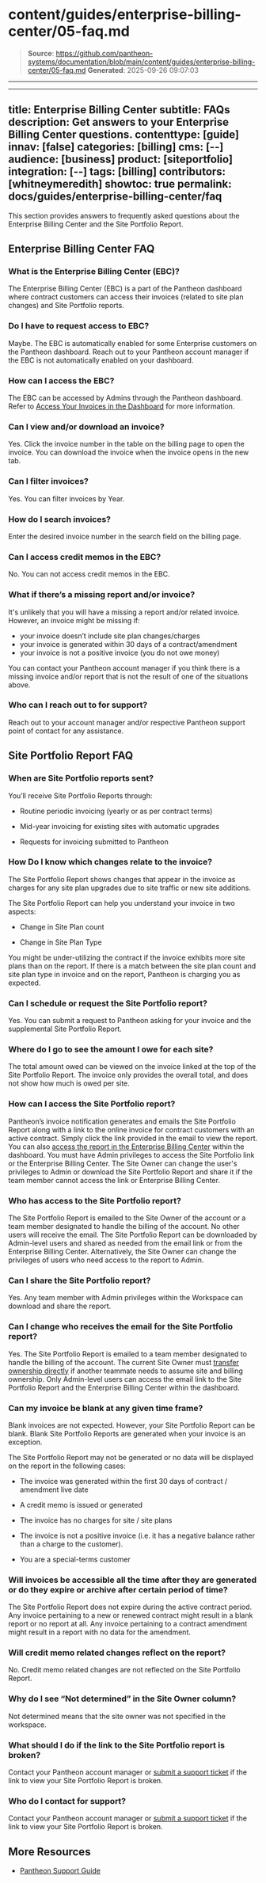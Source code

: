 # content/guides/enterprise-billing-center/05-faq.md

> **Source**: https://github.com/pantheon-systems/documentation/blob/main/content/guides/enterprise-billing-center/05-faq.md
> **Generated**: 2025-09-26 09:07:03

---

---
title: Enterprise Billing Center
subtitle: FAQs
description: Get answers to your Enterprise Billing Center questions.
contenttype: [guide]
innav: [false]
categories: [billing]
cms: [--]
audience: [business]
product: [siteportfolio]
integration: [--]
tags: [billing]
contributors: [whitneymeredith]
showtoc: true
permalink: docs/guides/enterprise-billing-center/faq
---

This section provides answers to frequently asked questions about the Enterprise Billing Center and the Site Portfolio Report.

## Enterprise Billing Center FAQ

### What is the Enterprise Billing Center (EBC)?

The Enterprise Billing Center (EBC) is a part of the Pantheon dashboard where contract customers can access their invoices (related to site plan changes) and Site Portfolio reports.

### Do I have to request access to EBC?

Maybe. The EBC is automatically enabled for some Enterprise customers on the Pantheon dashboard. 
Reach out to your Pantheon account manager if the EBC is not automatically enabled on your dashboard.

### How can I access the EBC?

The EBC can be accessed by Admins through the Pantheon dashboard. Refer to [Access Your Invoices in the Dashboard](/guides/enterprise-billing-center/invoices#access-your-invoices-in-the-dashboard) for more information.

### Can I view and/or download an invoice?

Yes. Click the invoice number in the table on the billing page to open the invoice. You can download the invoice when the invoice opens in the new tab.

### Can I filter invoices?

Yes. You can filter invoices by Year.

### How do I search invoices?

Enter the desired invoice number in the search field on the billing page.

### Can I access credit memos in the EBC?

No. You can not access credit memos in the EBC.

### What if there’s a missing report and/or invoice?

It's unlikely that you will have a missing a report and/or related invoice. However, an invoice might be missing if:

- your invoice doesn’t include site plan changes/charges
- your invoice is generated within 30 days of a contract/amendment
- your invoice is not a positive invoice (you do not owe money)

You can contact your Pantheon account manager if you think there is a missing invoice and/or report that is not the result of one of the situations above.

### Who can I reach out to for support?

Reach out to your account manager and/or respective Pantheon support point of contact for any assistance.

## Site Portfolio Report FAQ

### When are Site Portfolio reports sent?

You’ll receive Site Portfolio Reports through:

- Routine periodic invoicing (yearly or as per contract terms)

- Mid-year invoicing for existing sites with automatic upgrades

- Requests for invoicing submitted to Pantheon

### How Do I know which changes relate to the invoice?

The Site Portfolio Report shows changes that appear in the invoice as charges for any site plan upgrades due to site traffic or new site additions.

The Site Portfolio Report can help you understand your invoice in two aspects:

- Change in Site Plan count

- Change in Site Plan Type

You might be under-utilizing the contract if the invoice exhibits more site plans than on the report. If there is a match between the site plan count and site plan type in invoice and on the report, Pantheon is charging you as expected.

### Can I schedule or request the Site Portfolio report?

Yes. You can submit a request to Pantheon asking for your invoice and the supplemental Site Portfolio Report.

### Where do I go to see the amount I owe for each site?

The total amount owed can be viewed on the invoice linked at the top of the Site Portfolio Report. The invoice only provides the overall total, and does not show how much is owed per site.

### How can I access the Site Portfolio report?

Pantheon’s invoice notification generates and emails the Site Portfolio Report along with a link to the online invoice for contract customers with an active contract. Simply click the link provided in the email to view the report. You can also [access the report in the Enterprise Billing Center](/guides/enterprise-billing-center/interacting#access-the-site-portfolio-report-in-the-dashboard) within the dashboard. You must have Admin privileges to access the Site Portfolio link or the Enterprise Billing Center. The Site Owner can change the user's privileges to Admin or download the Site Portfolio Report and share it if the team member cannot access the link or Enterprise Billing Center.

### Who has access to the Site Portfolio report?

The Site Portfolio Report is emailed to the Site Owner of the account or a team member designated to handle the billing of the account. No other users will receive the email. The Site Portfolio Report can be downloaded by Admin-level users and shared as needed from the email link or from the Enterprise Billing Center. Alternatively, the Site Owner can change the privileges of users who need access to the report to Admin.

### Can I share the Site Portfolio report?

Yes. Any team member with Admin privileges within the Workspace can download and share the report.

### Can I change who receives the email for the Site Portfolio report?

Yes. The Site Portfolio Report is emailed to a team member designated to handle the billing of the account. The current Site Owner must [transfer ownership directly](/guides/legacy-dashboard/site-billing#transfer-ownership-and-billing-for-this-site) if another teammate needs to assume site and billing ownership. Only Admin-level users can access the email link to the Site Portfolio Report and the Enterprise Billing Center within the dashboard.

### Can my invoice be blank at any given time frame?

Blank invoices are not expected. However, your Site Portfolio Report can be blank. Blank Site Portfolio Reports are generated when your invoice is an exception. 

The Site Portfolio Report may not be generated or no data will be displayed on the report in the following cases:

- The invoice was generated within the first 30 days of contract / amendment live date

- A credit memo is issued or generated

- The invoice has no charges for site / site plans

- The invoice is not a positive invoice (i.e. it has a negative balance rather than a charge to the customer).

- You are a special-terms customer

### Will invoices be accessible all the time after they are generated or do they expire or archive after certain period of time?

The Site Portfolio Report does not expire during the active contract period. Any invoice pertaining to a new or renewed contract might result in a blank report or no report at all. Any invoice pertaining to a contract amendment might result in a report with no data for the amendment.

### Will credit memo related changes reflect on the report?

No. Credit memo related changes are not reflected on the Site Portfolio Report.

### Why do I see “Not determined” in the Site Owner column? 

Not determined means that the site owner was not specified in the workspace.

### What should I do if the link to the Site Portfolio report is broken?

Contact your Pantheon account manager or [submit a support ticket](/guides/support/support-ticket/#organization-dashboard-support-tab) if the link to view your Site Portfolio Report is broken.

### Who do I contact for support?

Contact your Pantheon account manager or [submit a support ticket](/guides/support/support-ticket/#organization-dashboard-support-tab) if the link to view your Site Portfolio Report is broken.


## More Resources

- [Pantheon Support Guide](/guides/support/)